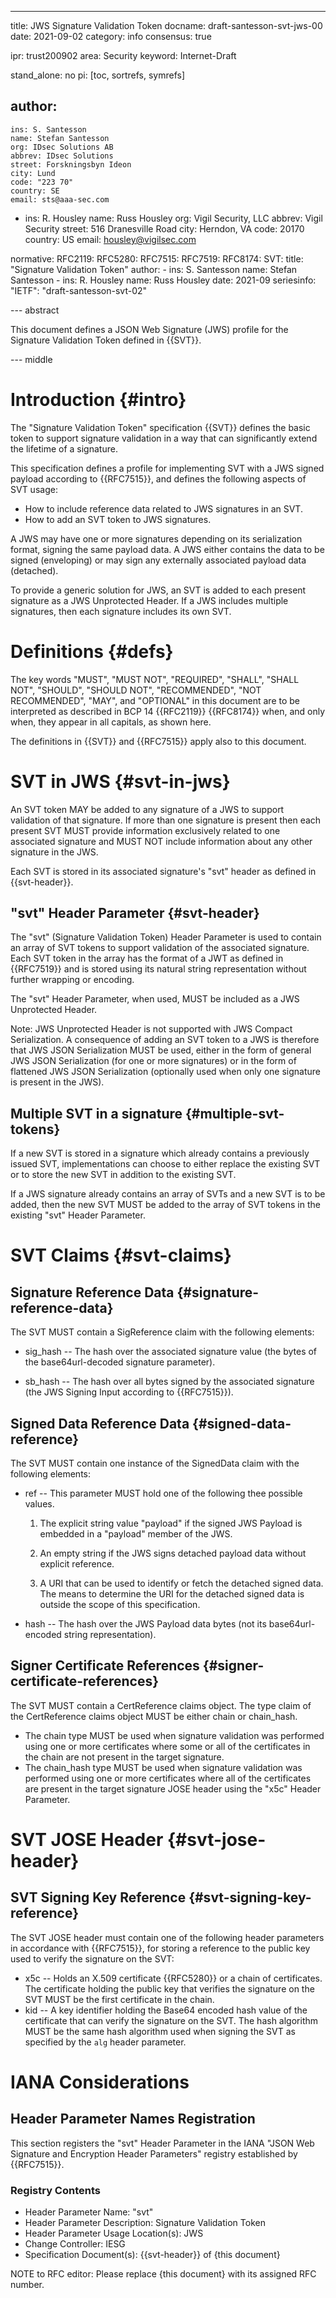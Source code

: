 ---
title: JWS Signature Validation Token
docname: draft-santesson-svt-jws-00
date: 2021-09-02
category: info
consensus: true

ipr: trust200902
area: Security
keyword: Internet-Draft

stand_alone: no
pi: [toc, sortrefs, symrefs]

author:
 -
    ins: S. Santesson
    name: Stefan Santesson
    org: IDsec Solutions AB
    abbrev: IDsec Solutions
    street: Forskningsbyn Ideon
    city: Lund
    code: "223 70"
    country: SE
    email: sts@aaa-sec.com

 -
    ins: R. Housley
    name: Russ Housley
    org: Vigil Security, LLC
    abbrev: Vigil Security
    street: 516 Dranesville Road
    city: Herndon, VA
    code: 20170
    country: US
    email: housley@vigilsec.com

normative:
  RFC2119:
  RFC5280:
  RFC7515:
  RFC7519:
  RFC8174:
  SVT:
    title: "Signature Validation Token"
    author:
    -
      ins: S. Santesson
      name: Stefan Santesson
    -
      ins: R. Housley
      name: Russ Housley
    date: 2021-09
    seriesinfo:
      "IETF": "draft-santesson-svt-02"

--- abstract

This document defines a JSON Web Signature (JWS) profile for the Signature Validation Token defined in {{SVT}}.

--- middle

# Introduction {#intro}

The "Signature Validation Token" specification {{SVT}} defines the basic token to support signature validation in a way that can significantly extend the lifetime of a signature.

This specification defines a profile for implementing SVT with a JWS signed payload according to {{RFC7515}}, and defines the following aspects of SVT usage:

- How to include reference data related to JWS signatures in an SVT.
- How to add an SVT token to JWS signatures.

A JWS may have one or more signatures depending on its serialization format, signing the same payload data. A JWS either contains the data to be signed (enveloping) or may sign any externally associated payload data (detached).

To provide a generic solution for JWS, an SVT is added to each present signature as a JWS Unprotected Header. If a JWS includes multiple signatures, then each signature includes its own SVT.

# Definitions {#defs}

The key words "MUST", "MUST NOT", "REQUIRED", "SHALL", "SHALL NOT", "SHOULD",
"SHOULD NOT", "RECOMMENDED", "NOT RECOMMENDED", "MAY", and "OPTIONAL" in this
document are to be interpreted as described in BCP&nbsp;14 {{RFC2119}} {{RFC8174}}
when, and only when, they appear in all capitals, as shown here.

The definitions in {{SVT}} and {{RFC7515}} apply also to this document.

# SVT in JWS {#svt-in-jws}

An SVT token MAY be added to any signature of a JWS to support validation of that signature. If more than one signature is present then each present SVT MUST provide information exclusively related to one associated signature and MUST NOT include information about any other signature in the JWS.

Each SVT is stored in its associated signature's "svt" header as defined in {{svt-header}}.

## "svt" Header Parameter {#svt-header}

The "svt" (Signature Validation Token) Header Parameter is used to contain an array of SVT tokens to support validation of the associated signature. Each SVT token in the array has the format of a JWT as defined in {{RFC7519}} and is stored using its natural string representation without further wrapping or encoding.

The "svt" Header Parameter, when used, MUST be included as a JWS Unprotected Header.

Note: JWS Unprotected Header is not supported with JWS Compact Serialization. A consequence of adding an SVT token to a JWS is therefore that JWS JSON Serialization MUST be used, either in the form of general JWS JSON Serialization (for one or more signatures) or in the form of flattened JWS JSON Serialization (optionally used when only one signature is present in the JWS).

## Multiple SVT in a signature {#multiple-svt-tokens}

If a new SVT is stored in a signature which already contains a previously issued SVT, implementations can choose to either replace the existing SVT or to store the new SVT in addition to the existing SVT.

If a JWS signature already contains an array of SVTs and a new SVT is to be added, then the new SVT MUST be added to the array of SVT tokens in the existing "svt" Header Parameter.

# SVT Claims {#svt-claims}

## Signature Reference Data {#signature-reference-data}

The SVT MUST contain a SigReference claim with the following elements:

- sig_hash -- The hash over the associated signature value (the bytes of the base64url-decoded signature parameter).

- sb_hash -- The hash over all bytes signed by the associated signature (the JWS Signing Input according to {{RFC7515}}).


## Signed Data Reference Data {#signed-data-reference}

The SVT MUST contain one instance of the SignedData claim with the following elements:

- ref -- This parameter MUST hold one of the following thee possible values.

  1. The explicit string value "payload" if the signed JWS Payload is embedded in a "payload" member of the JWS.

  2. An empty string if the JWS signs detached payload data without explicit reference.

  3. A URI that can be used to identify or fetch the detached signed data. The means to determine the URI for the detached signed data is outside the scope of this specification.

- hash -- The hash over the JWS Payload data bytes (not its base64url-encoded string representation).

## Signer Certificate References {#signer-certificate-references}

The SVT MUST contain a CertReference claims object. The type claim of the CertReference claims object MUST be either chain or chain_hash.

- The chain type MUST be used when signature validation was performed using one or more certificates where some or all of the certificates in the chain are not present in the target signature.
- The chain_hash type MUST be used when signature validation was performed using one or more certificates where all of the certificates are present in the target signature JOSE header using the "x5c" Header Parameter.

# SVT JOSE Header {#svt-jose-header}

## SVT Signing Key Reference {#svt-signing-key-reference}

The SVT JOSE header must contain one of the following header parameters in accordance with {{RFC7515}}, for storing a reference to the public key used to verify the signature on the SVT:

- x5c -- Holds an X.509 certificate {{RFC5280}} or a chain of certificates. The certificate holding the public key that verifies the signature on the SVT MUST be the first certificate in the chain.
- kid -- A key identifier holding the Base64 encoded hash value of the certificate that can verify the signature on the SVT. The hash algorithm MUST be the same hash algorithm used when signing the SVT as specified by the `alg` header parameter.

# IANA Considerations

## Header Parameter Names Registration

This section registers the "svt" Header Parameter in the IANA "JSON Web Signature and Encryption Header Parameters" registry established by {{RFC7515}}.

### Registry Contents

- Header Parameter Name: "svt"
- Header Parameter Description: Signature Validation Token
- Header Parameter Usage Location(s): JWS
- Change Controller: IESG
- Specification Document(s): {{svt-header}} of {this document}

NOTE to RFC editor: Please replace {this document} with its assigned RFC number.
